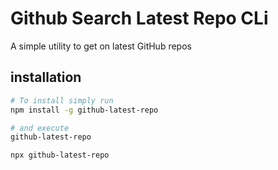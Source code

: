 
# Github Search Latest Repo CLi
A simple utility to get on latest GitHub repos


## installation

```bash
# To install simply run
npm install -g github-latest-repo

# and execute
github-latest-repo
```


 
```bash
npx github-latest-repo
```

